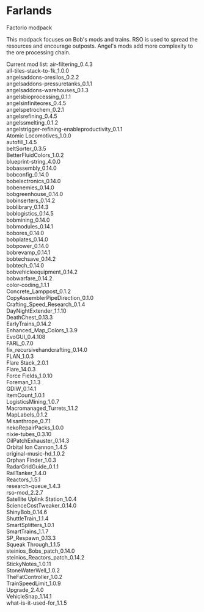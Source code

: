 # Farlands
Factorio modpack

This modpack focuses on Bob's mods and trains. RSO is used to spread the resources and encourage outposts. Angel's mods add more complexity to the ore processing chain.

Current mod list:
air-filtering_0.4.3  
all-tiles-stack-to-1k_1.0.0  
angelsaddons-oresilos_0.2.2  
angelsaddons-pressuretanks_0.1.1  
angelsaddons-warehouses_0.1.3  
angelsbioprocessing_0.1.1  
angelsinfiniteores_0.4.5  
angelspetrochem_0.2.1  
angelsrefining_0.4.5  
angelssmelting_0.1.2  
angelstrigger-refining-enableproductivity_0.1.1  
Atomic Locomotives_1.0.0  
autofill_1.4.5  
beltSorter_0.3.5  
BetterFluidColors_1.0.2  
blueprint-string_4.0.0  
bobassembly_0.14.0  
bobconfig_0.14.0  
bobelectronics_0.14.0  
bobenemies_0.14.0  
bobgreenhouse_0.14.0  
bobinserters_0.14.2  
boblibrary_0.14.3  
boblogistics_0.14.5  
bobmining_0.14.0  
bobmodules_0.14.1  
bobores_0.14.0  
bobplates_0.14.0  
bobpower_0.14.0  
bobrevamp_0.14.1  
bobtechsave_0.14.2  
bobtech_0.14.0  
bobvehicleequipment_0.14.2  
bobwarfare_0.14.2  
color-coding_1.1.1  
Concrete_Lamppost_0.1.2  
CopyAssemblerPipeDirection_0.1.0  
Crafting_Speed_Research_0.1.4  
DayNightExtender_1.1.10  
DeathChest_0.13.3  
EarlyTrains_0.14.2  
Enhanced_Map_Colors_1.3.9  
EvoGUI_0.4.108  
FARL_0.7.0  
fix_recursivehandcrafting_0.14.0  
FLAN_1.0.3  
Flare Stack_2.0.1  
Flare_14.0.3  
Force Fields_1.0.10  
Foreman_1.1.3  
GDIW_0.14.1  
ItemCount_1.0.1  
LogisticsMining_1.0.7  
Macromanaged_Turrets_1.1.2  
MapLabels_0.1.2  
Misanthrope_0.7.1  
nekoRepairPacks_1.0.0  
nixie-tubes_0.3.10  
OilPatchExhauster_0.14.3  
Orbital Ion Cannon_1.4.5  
original-music-hd_1.0.2  
Orphan Finder_1.0.3  
RadarGridGuide_0.1.1  
RailTanker_1.4.0  
Reactors_1.5.1  
research-queue_1.4.3  
rso-mod_2.2.7  
Satellite Uplink Station_1.0.4  
ScienceCostTweaker_0.14.0  
ShinyBob_0.14.6  
ShuttleTrain_1.1.4  
SmartSplitters_1.0.1  
SmartTrains_1.1.7  
SP_Respawn_0.13.3  
Squeak Through_1.1.5  
steinios_Bobs_patch_0.14.0  
steinios_Reactors_patch_0.14.2  
StickyNotes_1.0.11  
StoneWaterWell_1.0.2  
TheFatController_1.0.2  
TrainSpeedLimit_1.0.9  
Upgrade_2.4.0  
VehicleSnap_1.14.1  
what-is-it-used-for_1.1.5  

